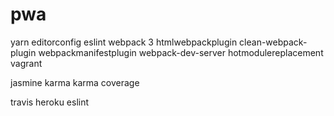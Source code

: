 # pwa
yarn
editorconfig
eslint
webpack 3
htmlwebpackplugin
clean-webpack-plugin
webpackmanifestplugin
webpack-dev-server
hotmodulereplacement
vagrant

jasmine
karma
karma coverage

travis
heroku
eslint
